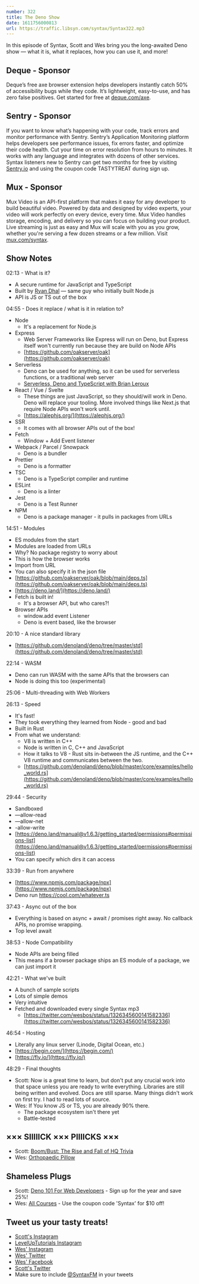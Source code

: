 ```yaml
---
number: 322
title: The Deno Show
date: 1611756000813
url: https://traffic.libsyn.com/syntax/Syntax322.mp3
---
```


In this episode of Syntax, Scott and Wes bring you the long-awaited Deno show — what it is, what it replaces, how you can use it, and more!

## Deque - Sponsor
Deque’s free axe browser extension helps developers instantly catch 50% of accessibility bugs while they code. It’s lightweight, easy-to-use, and has zero false positives. Get started for free at [deque.com/axe](https://deque.com/axe/?utm_source=syntax&utm_medium=podcast&utm_campaign=axe_extension).

## Sentry - Sponsor
If you want to know what’s happening with your code, track errors and monitor performance with Sentry. Sentry’s Application Monitoring platform helps developers see performance issues, fix errors faster, and optimize their code health. Cut your time on error resolution from hours to minutes. It works with any language and integrates with dozens of other services. Syntax listeners new to Sentry can get two months for free by visiting [Sentry.io](https://sentry.io/) and using the coupon code TASTYTREAT during sign up.

## Mux - Sponsor
Mux Video is an API-first platform that makes it easy for any developer to build beautiful video. Powered by data and designed by video experts, your video will work perfectly on every device, every time. Mux Video handles storage, encoding, and delivery so you can focus on building your product. Live streaming is just as easy and Mux will scale with you as you grow, whether you're serving a few dozen streams or a few million. Visit [mux.com/syntax](https://mux.com/syntax).

## Show Notes
02:13 - What is it?
* A secure runtime for JavaScript and TypeScript
* Built by [Ryan Dhal](https://tinyclouds.org/) — same guy who initially built Node.js
* API is JS or TS out of the box

04:55 - Does it replace / what is it in relation to?
* Node
    * It's a replacement for Node.js
* Express
    * Web Server Frameworks like Express will run on Deno, but Express itself won't currently run because they are build on Node APIs
    * [https://github.com/oakserver/oak](https://github.com/oakserver/oak)
* Serverless
    * Deno can be used for anything, so it can be used for serverless functions, or a traditional web server
    * [Serverless, Deno and TypeScript with Brian Leroux](https://syntax.fm/show/310/serverless-deno-and-typescript-with-brian-leroux)
* React / Vue / Svelte
    * These things are just JavaScript, so they should/will work in Deno. Deno will replace your tooling. More involved things like Next.js that require Node APIs won't work until.
    * [https://alephjs.org/](https://alephjs.org/)
* SSR
    * It comes with all browser APIs out of the box!
* Fetch
    * Window + Add Event listener
* Webpack / Parcel / Snowpack
    * Deno is a bundler
* Prettier
    * Deno is a formatter
* TSC
    * Deno is a TypeScript compiler and runtime
* ESLint
    * Deno is a linter
* Jest
    * Deno is a Test Runner
* NPM
    * Deno is a package manager - it pulls in packages from URLs

14:51 - Modules
* ES modules from the start
* Modules are loaded from URLs
* Why? No package registry to worry about
* This is how the browser works
* Import from URL
* You can also specify it in the json file
* [https://github.com/oakserver/oak/blob/main/deps.ts](https://github.com/oakserver/oak/blob/main/deps.ts)
* [https://deno.land/](https://deno.land/)
* Fetch is built in!
    * It's a browser API, but who cares?!
* Browser APIs
    * window.add event Listener
    * Deno is event based, like the browser

20:10 - A nice standard library
* [https://github.com/denoland/deno/tree/master/std](https://github.com/denoland/deno/tree/master/std)

22:14 - WASM
* Deno can run WASM with the same APIs that the browsers can
* Node is doing this too (experimental)

25:06 - Multi-threading with Web Workers

26:13 - Speed
* It's fast!
* They took everything they learned from Node - good and bad
* Built in Rust
* From what we understand:
    * V8 is written in C++
    * Node is written in C, C++ and JavaScript
    * How it talks to V8 - Rust sits in-between the JS runtime, and the C++ V8 runtime and communicates between the two.
    * [https://github.com/denoland/deno/blob/master/core/examples/hello_world.rs](https://github.com/denoland/deno/blob/master/core/examples/hello_world.rs)

29:44 - Security
* Sandboxed
* —allow-read
* —allow-net
* -allow-write
* [https://deno.land/manual@v1.6.3/getting_started/permissions#permissions-list](https://deno.land/manual@v1.6.3/getting_started/permissions#permissions-list)
* You can specify which dirs it can access

33:39 - Run from anywhere
* [https://www.npmjs.com/package/npx](https://www.npmjs.com/package/npx)
* Deno run https://cool.com/whatever.ts

37:43 - Async out of the box
* Everything is based on async + await / promises right away. No callback APIs, no promise wrapping.
* Top level await

38:53 - Node Compatibility
* Node APIs are being filled
* This means if a browser package ships an ES module of a package, we can just import it

42:21 - What we've built
* A bunch of sample scripts
* Lots of simple demos
* Very intuitive
* Fetched and downloaded every single Syntax mp3
    * [https://twitter.com/wesbos/status/1326345600141582336](https://twitter.com/wesbos/status/1326345600141582336)

46:54 - Hosting
* Literally any linux server (Linode, Digital Ocean, etc.)
* [https://begin.com/](https://begin.com/)
* [https://fly.io/](https://fly.io/)

48:29 - Final thoughts
* Scott: Now is a great time to learn, but don't put any crucial work into that space unless you are ready to write everything. Libraries are still being written and evolved. Docs are still sparse. Many things didn't work on first try. I had to read lots of source.
* Wes: If You know JS or TS, you are already 90% there.
    * The package ecosystem isn't there yet
    * Battle-tested

## ××× SIIIIICK ××× PIIIICKS ×××
* Scott: [Boom/Bust: The Rise and Fall of HQ Trivia](https://www.theringer.com/2020/5/14/21258631/introducing-boom-bust-the-rise-and-fall-of-hq-trivia)
* Wes: [Orthopaedic Pillow](https://amzn.to/2Xc3WBH)

## Shameless Plugs
* Scott: [Deno 101 For Web Developers](https://www.leveluptutorials.com/pro) - Sign up for the year and save 25%!
* Wes: [All Courses](https://wesbos.com/courses/) - Use the coupon code 'Syntax' for $10 off!

## Tweet us your tasty treats!
* [Scott's Instagram](https://www.instagram.com/stolinski/)
* [LevelUpTutorials Instagram](https://www.instagram.com/LevelUpTutorials/)
* [Wes' Instagram](https://www.instagram.com/wesbos/)
* [Wes' Twitter](https://twitter.com/wesbos)
* [Wes' Facebook](https://www.facebook.com/wesbos.developer)
* [Scott's Twitter](https://twitter.com/stolinski)
* Make sure to include [@SyntaxFM](https://twitter.com/SyntaxFM) in your tweets
